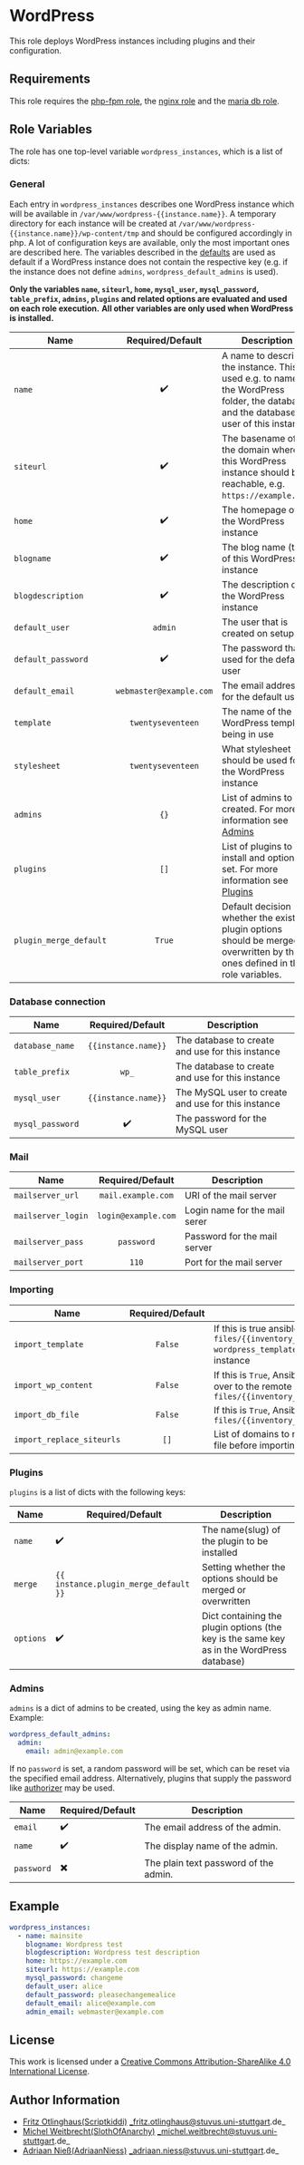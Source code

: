 # WordPress

This role deploys WordPress instances including plugins and their configuration.


## Requirements

This role requires the [php-fpm role](https://github.com/stuvusIT/php-fpm), the [nginx role](https://github.com/stuvusIT/nginx) and the [maria db role](https://github.com/stuvusIT/mariadb).


## Role Variables

The role has one top-level variable `wordpress_instances`, which is a list of dicts:

### General

Each entry in `wordpress_instances` describes one WordPress instance which will be available in `/var/www/wordpress-{{instance.name}}`.
A temporary directory for each instance will be created at `/var/www/wordpress-{{instance.name}}/wp-content/tmp` and should be configured accordingly in php.
A lot of configuration keys are available, only the most important ones are described here.
The variables described in the [defaults](defaults/main.yml) are used as default if a WordPress instance does not contain the respective key (e.g. if the instance does not define `admins`, `wordpress_default_admins` is used).

**Only the variables `name`, `siteurl`, `home`, `mysql_user`, `mysql_password`, `table_prefix`, `admins`, `plugins` and related options are evaluated and used on each role execution.**
**All other variables are only used when WordPress is installed.**


| Name                   | Required/Default        | Description                                                                                                                           |
|------------------------|:-----------------------:|---------------------------------------------------------------------------------------------------------------------------------------|
| `name`                 | :heavy_check_mark:      | A name to describe the instance. This is used e.g. to name the WordPress folder, the database and the database user of this instance. |
| `siteurl`              | :heavy_check_mark:      | The basename of the domain where this WordPress instance should be reachable, e.g. `https://example.com`.                             |
| `home`                 | :heavy_check_mark:      | The homepage of the WordPress instance                                                                                                |
| `blogname`             | :heavy_check_mark:      | The blog name (title) of this WordPress instance                                                                                      |
| `blogdescription`      | :heavy_check_mark:      | The description of the WordPress instance                                                                                             |
| `default_user`         | `admin`                 | The user that is created on setup                                                                                                     |
| `default_password`     | :heavy_check_mark:      | The password that is used for the default user                                                                                        |
| `default_email`        | `webmaster@example.com` | The email address for the default user                                                                                                |
| `template`             | `twentyseventeen`       | The name of the WordPress template being in use                                                                                       |
| `stylesheet`           | `twentyseventeen`       | What stylesheet should be used for the WordPress instance                                                                             |
| `admins`               | `{}`                    | List of admins to be created. For more information see [Admins](#admins)                                                              |
| `plugins`              | `[]`                    | List of plugins to install and options to set. For more information see [Plugins](#plugins)                                           |
| `plugin_merge_default` | `True`                  | Default decision whether the existing plugin options should be merged or overwritten by the ones defined in the role variables.       |

### Database connection

| Name             | Required/Default    | Description                                        |
|------------------|:-------------------:|----------------------------------------------------|
| `database_name`  | `{{instance.name}}` | The database to create and use for this instance   |
| `table_prefix`   | `wp_`               | The database to create and use for this instance   |
| `mysql_user`     | `{{instance.name}}` | The MySQL user to create and use for this instance |
| `mysql_password` | :heavy_check_mark:  | The password for the MySQL user                    |

### Mail

| Name                             | Required/Default   | Description                                                                                               |
|----------------------------------|:------------------:|-----------------------------------------------------------------------------------------------------------|
| `mailserver_url`   | `mail.example.com`  | URI of the mail server         |
| `mailserver_login` | `login@example.com` | Login name for the mail serer |
| `mailserver_pass`  | `password`          | Password for the mail server  |
| `mailserver_port`  | `110`               | Port for the mail server             |

### Importing
| Name                      | Required/Default | Description                                                                                                                                                                          |
|---------------------------|:----------------:|--------------------------------------------------------------------------------------------------------------------------------------------------------------------------------------|
| `import_template`         | `False`          | If this is true ansible will try to extract a zip file from   `files/{{inventory_hostname}}/{{instance.name}}{{ wordpress_template }}.zip ` and install it in the WordPress instance |
| `import_wp_content`       | `False`          | If this is `True`, Ansible will try to copy the wp-content directory over to the remote host from `files/{{inventory_hostname}}/{{instance.name}}/wp-content/`                       |
| `import_db_file`          | `False`          | If this is `True`, Ansible will try to import a sql file from `files/{{inventory_hostname}}/{{instance.name}}/wordpress.sql`                                                         |
| `import_replace_siteurls` | `[]`             | List of domains to replace with `{{instance.siteurl}}` in the SQL file before importing it, e.g. `http://www.example.com`.                                                           |

### Plugins

`plugins` is a list of dicts with the following keys:

| Name      | Required/Default                      | Description                                                                               |
|-----------|---------------------------------------|-------------------------------------------------------------------------------------------|
| `name`    | :heavy_check_mark:                    | The name(slug) of the plugin to be installed                                              |
| `merge`   | `{{ instance.plugin_merge_default }}` | Setting whether the options should be merged or overwritten                               |
| `options` | :heavy_check_mark:                    | Dict containing the plugin options (the key is the same key as in the WordPress database) |

### Admins

`admins` is a dict of admins to be created, using the key as admin name.
Example:
```yaml
wordpress_default_admins:
  admin:
    email: admin@example.com
```
If no `password` is set, a random password will be set, which can be reset via the specified email address.
Alternatively, plugins that supply the password like [authorizer](https://github.com/uhm-coe/authorizer) may be used.

| Name       | Required/Default         | Description                           |
|------------|--------------------------|---------------------------------------|
| `email`    | :heavy_check_mark:       | The email address of the admin.       |
| `name`     | :heavy_check_mark:       | The display name of the admin.        |
| `password` | :heavy_multiplication_x: | The plain text password of the admin. |


## Example

```yml
wordpress_instances:
  - name: mainsite
    blogname: Wordpress test
    blogdescription: Wordpress test description
    home: https://example.com
    siteurl: https://example.com
    mysql_password: changeme
    default_user: alice
    default_password: pleasechangemealice
    default_email: alice@example.com
    admin_email: webmaster@example.com
```

## License

This work is licensed under a [Creative Commons Attribution-ShareAlike 4.0 International License](http://creativecommons.org/licenses/by-sa/4.0/).


## Author Information

 * [Fritz Otlinghaus(Scriptkiddi)](https://github.com/Scriptkiddi) _fritz.otlinghaus@stuvus.uni-stuttgart.de_
 * [Michel Weitbrecht(SlothOfAnarchy)](https://github.com/SlothOfAnarchy) _michel.weitbrecht@stuvus.uni-stuttgart.de_
 * [Adriaan Nieß(AdriaanNiess)](https://github.com/AdriaanNiess) _adriaan.niess@stuvus.uni-stuttgart.de_
